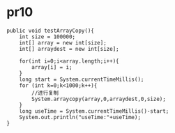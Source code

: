 # pr10
    public void testArrayCopy(){
        int size = 100000;
        int[] array = new int[size];
        int[] arraydest = new int[size];

        for(int i=0;i<array.length;i++){
            array[i] = i;
        }
        long start = System.currentTimeMillis();
        for (int k=0;k<1000;k++){
            //进行复制
            System.arraycopy(array,0,arraydest,0,size);
        }
        long useTime = System.currentTimeMillis()-start;
        System.out.println("useTime:"+useTime);
    }
